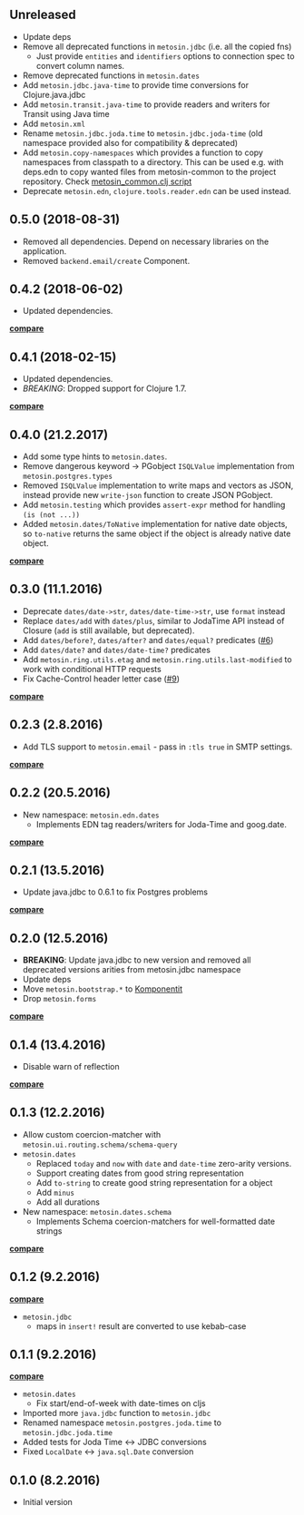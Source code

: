 ## Unreleased

- Update deps
- Remove all deprecated functions in `metosin.jdbc` (i.e. all the copied fns)
    - Just provide `entities` and `identifiers` options to connection spec to
    convert column names.
- Remove deprecated functions in `metosin.dates`
- Add `metosin.jdbc.java-time` to provide time conversions for Clojure.java.jdbc
- Add `metosin.transit.java-time` to provide readers and writers for Transit
using Java time
- Add `metosin.xml`
- Rename `metosin.jdbc.joda.time` to `metosin.jdbc.joda-time` (old namespace
provided also for compatibility &amp; deprecated)
- Add `metosin.copy-namespaces` which provides a function to copy namespaces
from classpath to a directory. This can be used e.g. with deps.edn to copy
wanted files from metosin-common to the project repository. Check
[metosin_common.clj script](./metosin_common_example.clj)
- Deprecate `metosin.edn`, `clojure.tools.reader.edn` can be used instead.

## 0.5.0 (2018-08-31)

- Removed all dependencies. Depend on necessary libraries on the application.
- Removed `backend.email/create` Component.

## 0.4.2 (2018-06-02)

- Updated dependencies.

**[compare](https://github.com/metosin/metosin-common/compare/0.4.1...0.4.2)**

## 0.4.1 (2018-02-15)

- Updated dependencies.
- *BREAKING*: Dropped support for Clojure 1.7.

**[compare](https://github.com/metosin/metosin-common/compare/0.4.0...0.4.1)**

## 0.4.0 (21.2.2017)

- Add some type hints to `metosin.dates`.
- Remove dangerous keyword -> PGobject `ISQLValue` implementation from `metosin.postgres.types`
- Removed `ISQLValue` implementation to write maps and vectors as JSON, instead provide new
`write-json` function to create JSON PGobject.
- Add `metosin.testing` which provides `assert-expr` method for handling `(is (not ...))`
- Added `metosin.dates/ToNative` implementation for native date objects, so `to-native`
returns the same object if the object is already native date object.

**[compare](https://github.com/metosin/metosin-common/compare/0.3.0...0.4.0)**

## 0.3.0 (11.1.2016)

- Deprecate `dates/date->str`, `dates/date-time->str`, use `format` instead
- Replace `dates/add` with `dates/plus`, similar to JodaTime API instead of Closure (`add` is still available, but deprecated).
- Add `dates/before?`, `dates/after?` and `dates/equal?` predicates ([#6](https://github.com/metosin/metosin-common/issues/6))
- Add `dates/date?` and `dates/date-time?` predicates
- Add `metosin.ring.utils.etag` and `metosin.ring.utils.last-modified` to work with conditional HTTP requests
- Fix Cache-Control header letter case ([#9](https://github.com/metosin/metosin-common/issues/9))

**[compare](https://github.com/metosin/metosin-common/compare/0.2.3...0.3.0)**

## 0.2.3 (2.8.2016)

- Add TLS support to `metosin.email` - pass in `:tls true` in SMTP settings.

**[compare](https://github.com/metosin/metosin-common/compare/0.2.2...0.2.3)**

## 0.2.2 (20.5.2016)

- New namespace: `metosin.edn.dates`
    - Implements EDN tag readers/writers for Joda-Time and goog.date.

**[compare](https://github.com/metosin/metosin-common/compare/0.2.1...0.2.2)**

## 0.2.1 (13.5.2016)

- Update java.jdbc to 0.6.1 to fix Postgres problems

**[compare](https://github.com/metosin/metosin-common/compare/0.2.0...0.1)**

## 0.2.0 (12.5.2016)

- **BREAKING**: Update java.jdbc to new version and removed all deprecated versions arities from metosin.jdbc namespace
- Update deps
- Move `metosin.bootstrap.*` to [Komponentit](https://github.com/metosin/komponentit)
- Drop `metosin.forms`

**[compare](https://github.com/metosin/metosin-common/compare/0.1.4...0.2.0)**

## 0.1.4 (13.4.2016)

- Disable warn of reflection

**[compare](https://github.com/metosin/metosin-common/compare/0.1.3...0.1.4)**

## 0.1.3 (12.2.2016)

- Allow custom coercion-matcher with `metosin.ui.routing.schema/schema-query`
- `metosin.dates`
    - Replaced `today` and `now` with `date` and `date-time` zero-arity versions.
    - Support creating dates from good string representation
    - Add `to-string` to create good string representation for a object
    - Add `minus`
    - Add all durations
- New namespace: `metosin.dates.schema`
    - Implements Schema coercion-matchers for well-formatted date strings

**[compare](https://github.com/metosin/metosin-common/compare/0.1.2...0.1.3)**

## 0.1.2 (9.2.2016)

**[compare](https://github.com/metosin/metosin-common/compare/0.1.1...0.1.2)**

- `metosin.jdbc`
    - maps in `insert!` result are converted to use kebab-case

## 0.1.1 (9.2.2016)

**[compare](https://github.com/metosin/metosin-common/compare/0.1.0...0.1.1)**

- `metosin.dates`
    - Fix start/end-of-week with date-times on cljs
- Imported more `java.jdbc` function to `metosin.jdbc`
- Renamed namespace `metosin.postgres.joda.time` to `metosin.jdbc.joda.time`
- Added tests for Joda Time <-> JDBC conversions
- Fixed `LocalDate` <-> `java.sql.Date` conversion

## 0.1.0 (8.2.2016)

- Initial version

